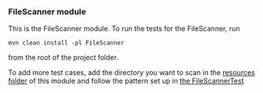 ### FileScanner module
This is the FileScanner module. To run the tests for the FileScanner, run
```
mvn clean install -pl FileScanner
```
from the root of the project folder.

To add more test cases, add the directory you want to scan in the [resources folder](src/resources) of this module
and follow the pattern set up in [the FileScannerTest](src/test/java/com/mycompany/app/filescanner/FileScannerTest.java)
